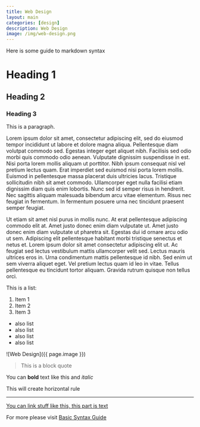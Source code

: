 ```yaml
---
title: Web Design
layout: main
categories: [design]
description: Web Design
image: /img/web-design.png
---
```


Here is some guide to markdown syntax

# Heading 1
## Heading 2
### Heading 3

This is a paragraph.

Lorem ipsum dolor sit amet, consectetur adipiscing elit, sed do eiusmod tempor incididunt ut labore et dolore magna aliqua. Pellentesque diam volutpat commodo sed. Egestas integer eget aliquet nibh. Facilisis sed odio morbi quis commodo odio aenean. Vulputate dignissim suspendisse in est. Nisi porta lorem mollis aliquam ut porttitor. Nibh ipsum consequat nisl vel pretium lectus quam. Erat imperdiet sed euismod nisi porta lorem mollis. Euismod in pellentesque massa placerat duis ultricies lacus. Tristique sollicitudin nibh sit amet commodo. Ullamcorper eget nulla facilisi etiam dignissim diam quis enim lobortis. Nunc sed id semper risus in hendrerit. Nec sagittis aliquam malesuada bibendum arcu vitae elementum. Risus nec feugiat in fermentum. In fermentum posuere urna nec tincidunt praesent semper feugiat.

Ut etiam sit amet nisl purus in mollis nunc. At erat pellentesque adipiscing commodo elit at. Amet justo donec enim diam vulputate ut. Amet justo donec enim diam vulputate ut pharetra sit. Egestas dui id ornare arcu odio ut sem. Adipiscing elit pellentesque habitant morbi tristique senectus et netus et. Lorem ipsum dolor sit amet consectetur adipiscing elit ut. Ac feugiat sed lectus vestibulum mattis ullamcorper velit sed. Lectus mauris ultrices eros in. Urna condimentum mattis pellentesque id nibh. Sed enim ut sem viverra aliquet eget. Vel pretium lectus quam id leo in vitae. Tellus pellentesque eu tincidunt tortor aliquam. Gravida rutrum quisque non tellus orci.

This is a list:
1. Item 1
2. Item 2
3. Item 3
   
* also list
* also list
* also list
* also list

![Web Design]({{ page.image }})

>This is a block quote

You can **bold** text like this and *italic*

This will create horizontal rule

---

[You can link stuff like this, this part is text](thispartisthelink)

For more please visit [Basic Syntax Guide](https://www.markdownguide.org/basic-syntax/)